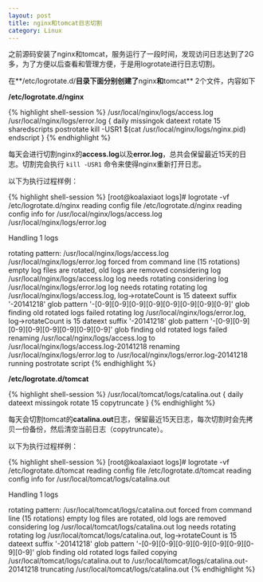 ```yaml
---
layout: post
title: nginx和tomcat日志切割
category: Linux
---
```


之前源码安装了nginx和tomcat，服务运行了一段时间，发现访问日志达到了2G多，为了方便以后查看和管理方便，于是用logrotate进行日志切割。

在**/etc/logrotate.d/**目录下面分别创建了**nginx**和**tomcat** 2个文件，内容如下

**/etc/logrotate.d/nginx**

{% highlight shell-session %}
/usr/local/nginx/logs/access.log
/usr/local/nginx/logs/error.log
{
  daily
  missingok
  dateext
  rotate 15
  sharedscripts
  postrotate
    kill -USR1 $(cat /usr/local/nginx/logs/nginx.pid)
  endscript
}
{% endhighlight %}

每天会进行切割nginx的**access.log**以及**error.log**，总共会保留最近15天的日志。切割完会执行 `kill -USR1` 命令来使得nginx重新打开日志。

以下为执行过程样例：

{% highlight shell-session %}
[root@koalaxiaot logs]# logrotate -vf /etc/logrotate.d/nginx 
reading config file /etc/logrotate.d/nginx
reading config info for /usr/local/nginx/logs/access.log
/usr/local/nginx/logs/error.log


Handling 1 logs

rotating pattern: /usr/local/nginx/logs/access.log
/usr/local/nginx/logs/error.log
forced from command line (15 rotations)
empty log files are rotated, old logs are removed
considering log /usr/local/nginx/logs/access.log
  log needs rotating
considering log /usr/local/nginx/logs/error.log
  log needs rotating
rotating log /usr/local/nginx/logs/access.log, log->rotateCount is 15
dateext suffix '-20141218'
glob pattern '-[0-9][0-9][0-9][0-9][0-9][0-9][0-9][0-9]'
glob finding old rotated logs failed
rotating log /usr/local/nginx/logs/error.log, log->rotateCount is 15
dateext suffix '-20141218'
glob pattern '-[0-9][0-9][0-9][0-9][0-9][0-9][0-9][0-9]'
glob finding old rotated logs failed
renaming /usr/local/nginx/logs/access.log to /usr/local/nginx/logs/access.log-20141218
renaming /usr/local/nginx/logs/error.log to /usr/local/nginx/logs/error.log-20141218
running postrotate script
{% endhighlight %}

**/etc/logrotate.d/tomcat**

{% highlight shell-session %}
/usr/local/tomcat/logs/catalina.out
{
  daily
  dateext
  missingok
  rotate 15
  copytruncate
}
{% endhighlight %}

每天会切割tomcat的**catalina.out**日志，保留最近15天日志，每次切割时会先拷贝一份备份，然后清空当前日志（copytruncate）。

以下为执行过程样例：

{% highlight shell-session %}
[root@koalaxiaot logs]# logrotate -vf /etc/logrotate.d/tomcat 
reading config file /etc/logrotate.d/tomcat
reading config info for /usr/local/tomcat/logs/catalina.out


Handling 1 logs

rotating pattern: /usr/local/tomcat/logs/catalina.out
forced from command line (15 rotations)
empty log files are rotated, old logs are removed
considering log /usr/local/tomcat/logs/catalina.out
  log needs rotating
rotating log /usr/local/tomcat/logs/catalina.out, log->rotateCount is 15
dateext suffix '-20141218'
glob pattern '-[0-9][0-9][0-9][0-9][0-9][0-9][0-9][0-9]'
glob finding old rotated logs failed
copying /usr/local/tomcat/logs/catalina.out to /usr/local/tomcat/logs/catalina.out-20141218
truncating /usr/local/tomcat/logs/catalina.out
{% endhighlight %}
